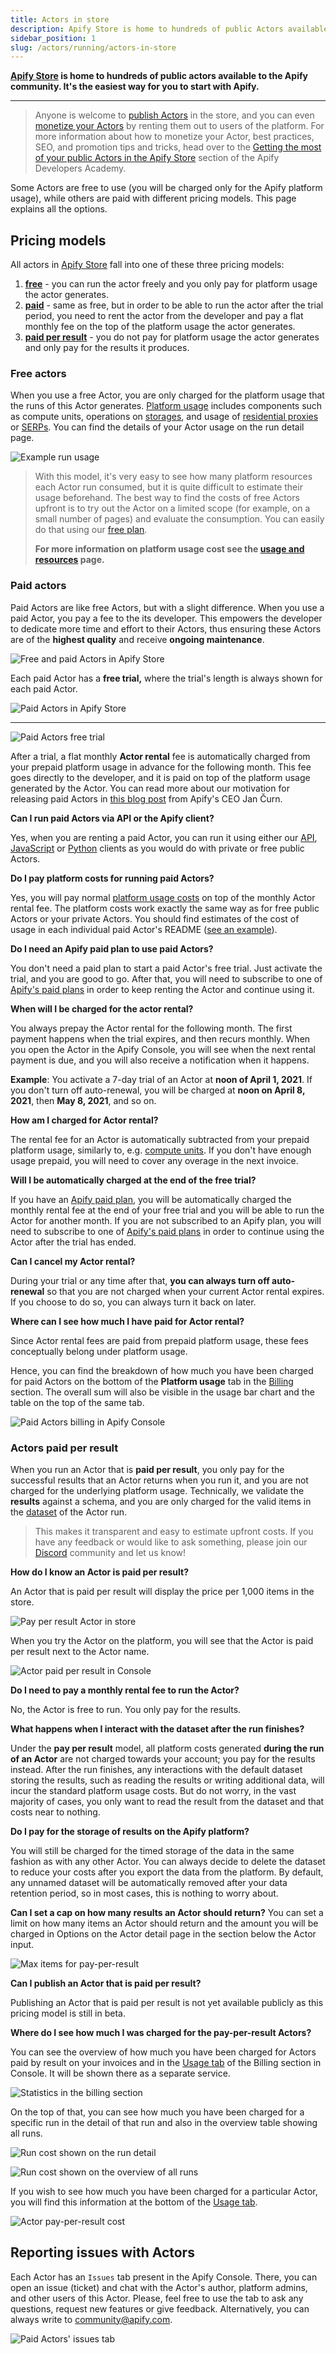 ```yaml
---
title: Actors in store
description: Apify Store is home to hundreds of public Actors available to the Apify community.
sidebar_position: 1
slug: /actors/running/actors-in-store
---
```


**[Apify Store](https://apify.com/store) is home to hundreds of public actors available to the Apify community. It's the easiest way for you to start with Apify.**

---

> Anyone is welcome to [publish Actors](/platform/actors/publishing) in the store, and you can even [monetize your Actors](/platform/actors/publishing/monetize) by renting them out to users of the platform. For more information about how to monetize your Actor, best practices, SEO, and promotion tips and tricks, head over to the [Getting the most of your public Actors in the Apify Store](/academy/get-most-of-actors) section of the Apify Developers Academy.


Some Actors are free to use (you will be charged only for the Apify platform usage), while others are paid with different pricing models. This page explains all the options.

## Pricing models

All actors in [Apify Store](https://apify.com/store) fall into one of these three pricing models:

1. [**free**](#free-actors) - you can run the actor freely and you only pay for platform usage the actor generates.
2. [**paid**](#paid-actors) - same as free, but in order to be able to run the actor after the trial period, you need to rent the actor from the developer and pay a flat monthly fee on the top of the platform usage the actor generates.
3. [**paid per result**](#actors-paid-per-result) - you do not pay for platform usage the actor generates and only pay for the results it produces.

### Free actors

When you use a free Actor, you are only charged for the platform usage that the runs of this Actor generates. [Platform usage](./usage_and_resources.md) includes components such as compute units, operations on [storages](/platform/storage), and usage of [residential proxies](/platform/proxy/residential-proxy) or [SERPs](/platform/proxy/google-serp-proxy). You can find the details of your Actor usage on the run detail page.

![Example run usage](./images/store/example_run_usage.png)

> With this model, it's very easy to see how many platform resources each Actor run consumed, but it is quite difficult to estimate their usage beforehand. The best way to find the costs of free Actors upfront is to try out the Actor on a limited scope (for example, on a small number of pages) and evaluate the consumption. You can easily do that using our [free plan](https://apify.com/pricing).
>
> **For more information on platform usage cost see the [usage and resources](./usage_and_resources.md) page.**


### Paid actors

Paid Actors are like free Actors, but with a slight difference. When you use a paid Actor, you pay a fee to the its developer. This empowers the developer to dedicate more time and effort to their Actors, thus ensuring these Actors are of the **highest quality** and receive **ongoing maintenance**.

![Free and paid Actors in Apify Store](./images/store/free_vs_paid_actors.png)

Each paid Actor has a **free trial,** where the trial's length is always shown for each paid Actor.

![Paid Actors in Apify Store](./images/store/paid-actors-store.png)

---

![Paid Actors free trial](./images/store/paid-actors-trial.png)

After a trial, a flat monthly **Actor rental** fee is automatically charged from your prepaid platform usage in advance for the following month. This fee goes directly to the developer, and it is paid on top of the platform usage generated by the Actor. You can read more about our motivation for releasing paid Actors in [this blog post](https://blog.apify.com/make-regular-passive-income-developing-web-automation-actors-b0392278d085/) from Apify's CEO Jan Čurn.

**Can I run paid Actors via API or the Apify client?**

Yes, when you are renting a paid Actor, you can run it using either our [API](/api/v2), [JavaScript](/api/client/js) or [Python](/api/client/python) clients as you would do with private or free public Actors.

**Do I pay platform costs for running paid Actors?**

Yes, you will pay normal [platform usage costs](https://apify.com/pricing/actors) on top of the monthly Actor rental fee. The platform costs work exactly the same way as for free public Actors or your private Actors. You should find estimates of the cost of usage in each individual paid Actor's README ([see an example](https://apify.com/drobnikj/crawler-google-places#how-much-will-it-cost)).

**Do I need an Apify paid plan to use paid Actors?**

You don't need a paid plan to start a paid Actor's free trial. Just activate the trial, and you are good to go. After that, you will need to subscribe to one of [Apify's paid plans](https://apify.com/pricing) in order to keep renting the Actor and continue using it.

**When will I be charged for the actor rental?**

You always prepay the Actor rental for the following month. The first payment happens when the trial expires, and then recurs monthly. When you open the Actor in the Apify Console, you will see when the next rental payment is due, and you will also receive a notification when it happens.

**Example**: You activate a 7-day trial of an Actor at **noon of April 1, 2021**. If you don't turn off auto-renewal, you will be charged at **noon on April 8, 2021**, then **May 8, 2021**, and so on.

**How am I charged for Actor rental?**

The rental fee for an Actor is automatically subtracted from your prepaid platform usage, similarly to, e.g. [compute units](./usage_and_resources.md). If you don't have enough usage prepaid, you will need to cover any overage in the next invoice.

**Will I be automatically charged at the end of the free trial?**

If you have an [Apify paid plan](https://apify.com/pricing), you will be automatically charged the monthly rental fee at the end of your free trial and you will be able to run the Actor for another month. If you are not subscribed to an Apify plan, you will need to subscribe to one of [Apify's paid plans](https://apify.com/pricing) in order to continue using the Actor after the trial has ended.

**Can I cancel my Actor rental?**

During your trial or any time after that, **you can always turn off auto-renewal** so that you are not charged when your current Actor rental expires. If you choose to do so, you can always turn it back on later.

**Where can I see how much I have paid for Actor rental?**

Since Actor rental fees are paid from prepaid platform usage, these fees conceptually belong under platform usage.

Hence, you can find the breakdown of how much you have been charged for paid Actors on the bottom of the **Platform usage** tab in the [Billing](https://console.apify.com/billing) section. The overall sum will also be visible in the usage bar chart and the table on the top of the same tab.

![Paid Actors billing in Apify Console](./images/store/paid-actors-billing.png)

### Actors paid per result

When you run an Actor that is **paid per result**, you only pay for the successful results that an Actor returns when you run it, and you are not charged for the underlying platform usage. Technically, we validate the **results** against a schema, and you are only charged for the valid items in the [dataset](https://docs.apify.com/platform/storage/dataset) of the Actor run.

> This makes it transparent and easy to estimate upfront costs. If you have any feedback or would like to ask something, please join our [Discord](https://discord.gg/qkMS6pU4cF) community and let us know!

<!-- TODO - add a bit about the ability to set the maximum limits Actor should return -->

**How do I know an Actor is paid per result?**

An Actor that is paid per result will display the price per 1,000 items in the store.

![Pay per result Actor in store](./images/store/pay_per_result_actor_store_card.png)

When you try the Actor on the platform, you will see that the Actor is paid per result next to the Actor name.

![Actor paid per result in Console](./images/store/console_pay_per_result_tag.png)

**Do I need to pay a monthly rental fee to run the Actor?**

No, the Actor is free to run. You only pay for the results.

**What happens when I interact with the dataset after the run finishes?**

Under the **pay per result** model, all platform costs generated **during the run of an Actor** are not charged towards your account; you pay for the results instead. After the run finishes, any interactions with the default dataset storing the results, such as reading the results or writing additional data, will incur the standard platform usage costs. But do not worry, in the vast majority of cases, you only want to read the result from the dataset and that costs near to nothing.

**Do I pay for the storage of results on the Apify platform?**

You will still be charged for the timed storage of the data in the same fashion as with any other Actor. You can always decide to delete the dataset to reduce your costs after you export the data from the platform. By default, any unnamed dataset will be automatically removed after your data retention period, so in most cases, this is nothing to worry about.

**Can I set a cap on how many results an Actor should return?**
You can set a limit on how many items an Actor should return and the amount you will be charged in Options on the Actor detail page in the section below the Actor input.

![Max items for pay-per-result](./images/store/pay_per_result_max_items.png)

**Can I publish an Actor that is paid per result?**

Publishing an Actor that is paid per result is not yet available publicly as this pricing model is still in beta.

**Where do I see how much I was charged for the pay-per-result Actors?**

You can see the overview of how much you have been charged for Actors paid by result on your invoices and in the [Usage tab](https://console.apify.com/billing) of the Billing section in Console. It will be shown there as a separate service.

![Statistics in the billing section](./images/store/pay_per_result_billing_usage_section.png)

On the top of that, you can see how much you have been charged for a specific run in the detail of that run and also in the overview table showing all runs.

![Run cost shown on the run detail](./images/store/pay_per_result_run_detail.png)

![Run cost shown on the overview of all runs](./images/store/pay_per_result_run_list.png)

If you wish to see how much you have been charged for a particular Actor, you will find this information
at the bottom of the [Usage tab](https://console.apify.com/billing).

![Actor pay-per-result cost](./images/store/pay_per_result_actor_items.png)

## Reporting issues with Actors

Each Actor has an `Issues` tab present in the Apify Console. There, you can open an issue (ticket) and chat with the Actor's author, platform admins,
and other users of this Actor. Please, feel free to use the tab to ask any questions, request new features or give feedback. Alternatively, you can
always write to [community@apify.com](mailto:community@apify.com).

![Paid Actors' issues tab](./images/store/paid-actors-issues-tab.png)
